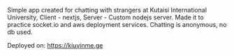 Simple app created for chatting with strangers at Kutaisi International University, Client - nextjs, Server - Custom nodejs server. Made it to practice socket.io and aws deployment services. Chatting is anonymous, no db used.

Deployed on: https://kiuvinme.ge
